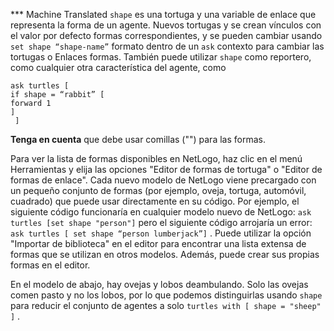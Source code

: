 ﻿*** Machine Translated
`shape` es una tortuga y una variable de enlace que representa la forma de un agente. Nuevos tortugas y se crean vínculos con el valor por defecto formas correspondientes, y se pueden cambiar usando `set shape “shape-name”` formato dentro de un `ask` contexto para cambiar las tortugas o Enlaces formas. También puede utilizar `shape` como reportero, como cualquier otra característica del agente, como 

```
ask turtles [ 
if shape = “rabbit” [ 
forward 1  
]
 ] 
```
 **Tenga en cuenta** que debe usar comillas ("") para las formas.

Para ver la lista de formas disponibles en NetLogo, haz clic en el menú Herramientas y elija las opciones "Editor de formas de tortuga" o "Editor de formas de enlace". Cada nuevo modelo de NetLogo viene precargado con un pequeño conjunto de formas (por ejemplo, oveja, tortuga, automóvil, cuadrado) que puede usar directamente en su código. Por ejemplo, el siguiente código funcionaría en cualquier modelo nuevo de NetLogo: `ask turtles [set shape "person"]` pero el siguiente código arrojaría un error: `ask turtles [ set shape “person lumberjack”]` . Puede utilizar la opción "Importar de biblioteca" en el editor para encontrar una lista extensa de formas que se utilizan en otros modelos. Además, puede crear sus propias formas en el editor.

En el modelo de abajo, hay ovejas y lobos deambulando. Solo las ovejas comen pasto y no los lobos, por lo que podemos distinguirlas usando `shape` para reducir el conjunto de agentes a solo `turtles with [ shape = "sheep" ]` .